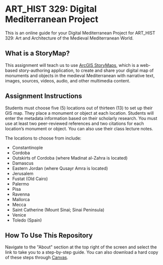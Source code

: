 # ART_HIST 329: Digital Mediterranean Project

This is an online guide for your Digital Mediterranean Project for ART_HIST 329: Art and Architecture of the Medieval Mediterranean World.

## What is a StoryMap? 

This assignment will teach us to use [ArcGIS StoryMaps](https://www.esri.com/en-us/arcgis/products/arcgis-storymaps/overview), which is a web-based story-authoring application, to create and share your digital map of monuments and objects in the medieval Mediterranean with narrative text, images, sources, videos, audio, and other multimedia content. 

## Assignment Instructions

Students must choose five (5) locations out of thirteen (13) to set up their GIS map. They place a monument or object at each location. Students will enter the metadata information based on their scholarly research. You must use at least two peer-reviewed references and two citations for each location’s monument or object. You can also use their class lecture notes. 

The locations to choose from include: 
-    Constantinople
-    Cordoba
-    Outskirts of Cordoba (where Madinat al-Zahra is located)
-    Damascus
-    Eastern Jordan (where Qusayr Amra is located)
-    Jerusalem
-    Fustat (Old Cairo)
-    Palermo
-    Pisa
-    Ravenna
-    Mallorca
-    Mecca
-    Saint Catherine (Mount Sinai; Sinai Peninsula)
-    Venice
-    Toledo (Spain)

## How To Use This Repository

Navigate to the "About" section at the top right of the screen and select the link to take you to a step-by-step guide. You can also download a hard copy of these steps through [Canvas](https://www.it.northwestern.edu/support/login/canvas.html). 
